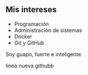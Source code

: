 ## Mis intereses
- Programación
- Administración de sistemas
- Docker
- Git y GitHub

Soy guapo, fuerte e inteligente






linea nueva githubb

